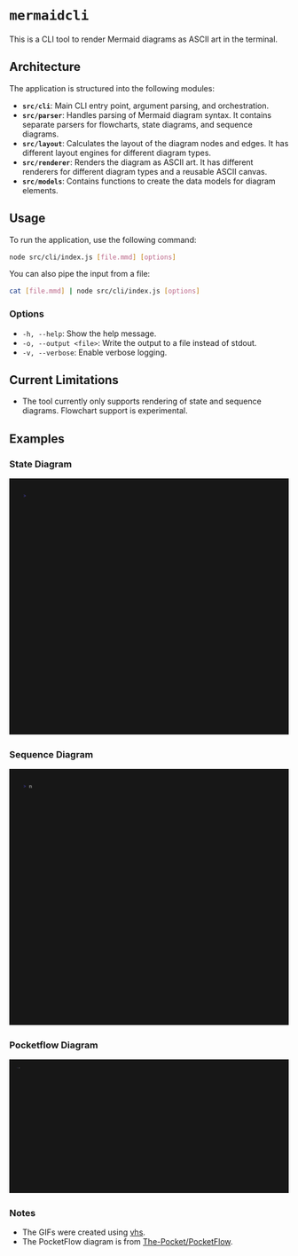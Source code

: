 # `mermaidcli`

This is a CLI tool to render Mermaid diagrams as ASCII art in the terminal.

## Architecture

The application is structured into the following modules:

- **`src/cli`**: Main CLI entry point, argument parsing, and orchestration.
- **`src/parser`**: Handles parsing of Mermaid diagram syntax. It contains separate parsers for flowcharts, state diagrams, and sequence diagrams.
- **`src/layout`**: Calculates the layout of the diagram nodes and edges. It has different layout engines for different diagram types.
- **`src/renderer`**: Renders the diagram as ASCII art. It has different renderers for different diagram types and a reusable ASCII canvas.
- **`src/models`**: Contains functions to create the data models for diagram elements.

## Usage

To run the application, use the following command:

```bash
node src/cli/index.js [file.mmd] [options]
```

You can also pipe the input from a file:

```bash
cat [file.mmd] | node src/cli/index.js [options]
```

### Options

- `-h, --help`: Show the help message.
- `-o, --output <file>`: Write the output to a file instead of stdout.
- `-v, --verbose`: Enable verbose logging.

## Current Limitations

- The tool currently only supports rendering of state and sequence diagrams. Flowchart support is experimental.

## Examples

### State Diagram

<img alt="State Diagram" src="https://github.com/Theblackcat98/mermaidCLI/raw/master/assets/state-dmm.gif" width="800" />

### Sequence Diagram

<img alt="Sequence Diagram" src="https://github.com/Theblackcat98/mermaidCLI/raw/master/assets/sequence-dmm.gif" width="800" />

### Pocketflow Diagram

<img alt="Pocketflow Diagram" src="https://github.com/Theblackcat98/mermaidCLI/raw/master/assets/pocketflow-dmm.gif" width="1100" />

### Notes
* The GIFs were created using [vhs](https://github.com/charmbracelet/vhs).
* The PocketFlow diagram is from [The-Pocket/PocketFlow](https://github.com/The-Pocket/PocketFlow).

